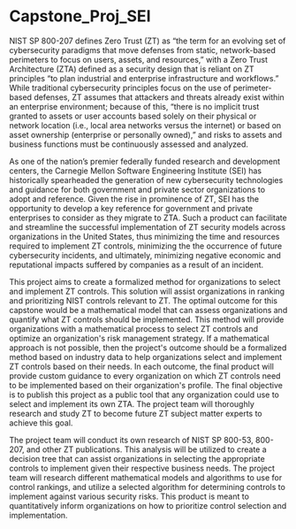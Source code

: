 # Capstone_Proj_SEI
NIST SP 800-207 defines Zero Trust (ZT) as “the term for an evolving set of cybersecurity paradigms that move defenses from static, network-based perimeters to focus on users, assets, and resources,” with a Zero Trust Architecture (ZTA) defined as a security design that is reliant on ZT principles “to plan industrial and enterprise infrastructure and workflows.” While traditional cybersecurity principles focus on the use of perimeter-based defenses, ZT assumes that attackers and threats already exist within an enterprise environment; because of this, “there is no implicit trust granted to assets or user accounts based solely on their physical or network location (i.e., local area networks versus the internet) or based on asset ownership (enterprise or personally owned),” and risks to assets and business functions must be continuously assessed and analyzed.

As one of the nation’s premier federally funded research and development centers, the Carnegie Mellon Software Engineering Institute (SEI) has historically spearheaded the generation of new cybersecurity technologies and guidance for both government and private sector organizations to adopt and reference. Given the rise in prominence of ZT, SEI has the opportunity to develop a key reference for government and private enterprises to consider as they migrate to ZTA. Such a product can facilitate and streamline the successful implementation of ZT security models across organizations in the United States, thus minimizing the time and resources required to implement ZT controls, minimizing the the occurrence of future cybersecurity incidents, and ultimately, minimizing negative economic and reputational impacts suffered by companies as a result of an incident.

This project aims to create a formalized method for organizations to select and implement ZT controls. This solution will assist organizations in ranking and prioritizing NIST controls relevant to ZT. The optimal outcome for this capstone would be a mathematical model that can assess organizations and quantify what ZT controls should be implemented. This method will provide organizations with a mathematical process to select ZT controls and optimize an organization's risk management strategy. If a mathematical approach is not possible, then the project's outcome should be a formalized method based on industry data to help organizations select and implement ZT controls based on their needs. In each outcome, the final product will provide custom guidance to every organization on which ZT controls need to be implemented based on their organization's profile. The final objective is to publish this project as a public tool that any organization could use to select and implement its own ZTA. The project team will thoroughly research and study ZT to become future ZT subject matter experts to achieve this goal.

The project team will conduct its own research of NIST SP 800-53, 800-207, and other ZT publications. This analysis will be utilized to create a decision tree that can assist organizations in selecting the appropriate controls to implement given their respective business needs. The project team will research different mathematical models and algorithms to use for control rankings, and utilize a selected algorithm for determining controls to implement against various security risks. This product is meant to quantitatively inform organizations on how to prioritize control selection and implementation. 
